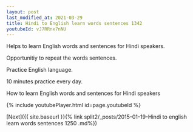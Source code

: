 ```yaml
---
layout: post
last_modified_at: 2021-03-29
title: Hindi to English learn words sentences 1342 
youtubeId: vJ7RRnx7nNU
---
```

 
 
Helps to learn English words and sentences for Hindi speakers.

Opportunitiy to repeat the words sentences. 

Practice English language. 
 
10 minutes practice every day. 
 
How to learn English words and sentences for Hindi speakers 
 
{% include youtubePlayer.html id=page.youtubeId %}
 
 
[Next]({{ site.baseurl }}{% link  split2/_posts/2015-01-19-Hindi to english learn words sentences 1250 .md%})
 
